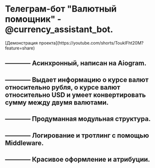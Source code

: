 <h1>Телеграм-бот "Валютный помощник" - @currency_assistant_bot.</h1>
[Демонстрация проекта](https://youtube.com/shorts/ToukIFht20M?feature=share)
<h2>———— Асинхронный, написан на Aiogram.</h2>
<h2>———— Выдает информацию о курсе валют относительно рубля, о курсе валют относительно USD и умеет конвертировать сумму между двумя валютами.</h2>
<h2>———— Продуманная модульная структура.</h2>
<h2>———— Логирование и тротлинг с помощью Middleware.</h2>
<h2>———— Красивое оформление и атрибуции.</h2>
